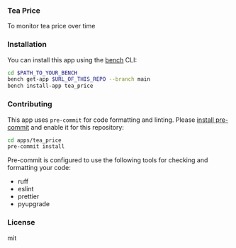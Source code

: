 ### Tea Price

To monitor tea price over time

### Installation

You can install this app using the [bench](https://github.com/frappe/bench) CLI:

```bash
cd $PATH_TO_YOUR_BENCH
bench get-app $URL_OF_THIS_REPO --branch main
bench install-app tea_price
```

### Contributing

This app uses `pre-commit` for code formatting and linting. Please [install pre-commit](https://pre-commit.com/#installation) and enable it for this repository:

```bash
cd apps/tea_price
pre-commit install
```

Pre-commit is configured to use the following tools for checking and formatting your code:

- ruff
- eslint
- prettier
- pyupgrade

### License

mit
